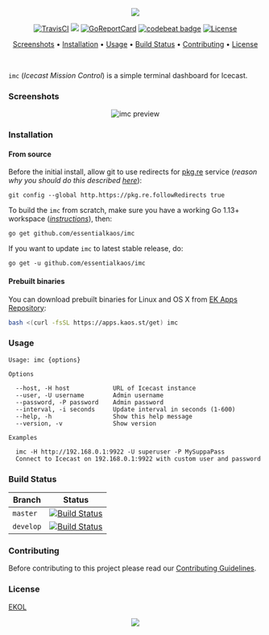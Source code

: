 <p align="center"><a href="#readme"><img src="https://gh.kaos.st/imc.svg"/></a></p>

<p align="center">
  <a href="https://travis-ci.com/essentialkaos/imc"><img src="https://travis-ci.com/essentialkaos/imc.svg?branch=master" alt="TravisCI" /></a>
  <a href="https://github.com/essentialkaos/imc/actions?query=workflow%3ACodeQL"><img src="https://github.com/essentialkaos/imc/workflows/CodeQL/badge.svg" /></a>
  <a href="https://goreportcard.com/report/github.com/essentialkaos/imc"><img src="https://goreportcard.com/badge/github.com/essentialkaos/imc" alt="GoReportCard" /></a>
  <a href="https://codebeat.co/projects/github-com-essentialkaos-imc-master"><img alt="codebeat badge" src="https://codebeat.co/badges/9e4d9881-0c5f-42e1-a775-a3f2de9550df" /></a>
  <a href="https://essentialkaos.com/ekol"><img src="https://gh.kaos.st/ekol.svg" alt="License" /></a>
</p>

<p align="center"><a href="#screenshots">Screenshots</a> • <a href="#installation">Installation</a> • <a href="#usage">Usage</a> • <a href="#build-status">Build Status</a> • <a href="#contributing">Contributing</a> • <a href="#license">License</a></p>

<br/>

`imc` (_Icecast Mission Control_) is a simple terminal dashboard for Icecast.

### Screenshots

<p align="center">
  <img src="https://gh.kaos.st/imc.png" alt="imc preview">
</p>

### Installation

#### From source

Before the initial install, allow git to use redirects for [pkg.re](https://github.com/essentialkaos/pkgre) service (_reason why you should do this described [here](https://github.com/essentialkaos/pkgre#git-support)_):

```
git config --global http.https://pkg.re.followRedirects true
```

To build the `imc` from scratch, make sure you have a working Go 1.13+ workspace (_[instructions](https://golang.org/doc/install)_), then:

```
go get github.com/essentialkaos/imc
```

If you want to update `imc` to latest stable release, do:

```
go get -u github.com/essentialkaos/imc
```

#### Prebuilt binaries

You can download prebuilt binaries for Linux and OS X from [EK Apps Repository](https://apps.kaos.st/imc/latest):

```bash
bash <(curl -fsSL https://apps.kaos.st/get) imc
```

### Usage

```
Usage: imc {options}

Options

  --host, -H host            URL of Icecast instance
  --user, -U username        Admin username
  --password, -P password    Admin password
  --interval, -i seconds     Update interval in seconds (1-600)
  --help, -h                 Show this help message
  --version, -v              Show version

Examples

  imc -H http://192.168.0.1:9922 -U superuser -P MySuppaPass
  Connect to Icecast on 192.168.0.1:9922 with custom user and password

```

### Build Status

| Branch | Status |
|--------|--------|
| `master` | [![Build Status](https://travis-ci.com/essentialkaos/imc.svg?branch=master)](https://travis-ci.com/essentialkaos/imc) |
| `develop` | [![Build Status](https://travis-ci.com/essentialkaos/imc.svg?branch=develop)](https://travis-ci.com/essentialkaos/imc) |

### Contributing

Before contributing to this project please read our [Contributing Guidelines](https://github.com/essentialkaos/contributing-guidelines#contributing-guidelines).

### License

[EKOL](https://essentialkaos.com/ekol)

<p align="center"><a href="https://essentialkaos.com"><img src="https://gh.kaos.st/ekgh.svg"/></a></p>
